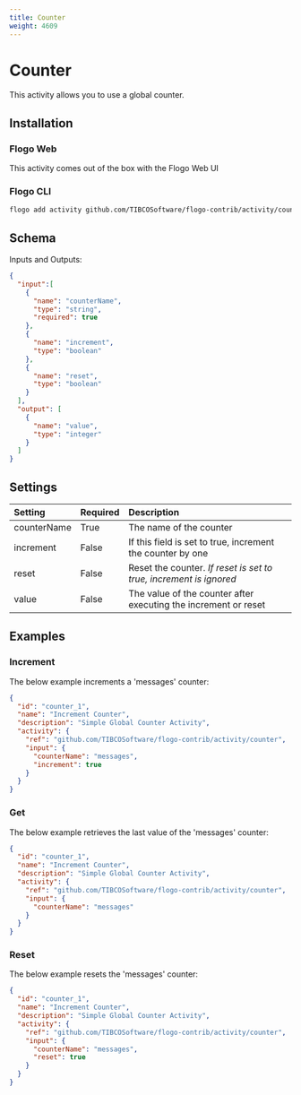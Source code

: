 ```yaml
---
title: Counter
weight: 4609
---
```

# Counter
This activity allows you to use a global counter.

## Installation
### Flogo Web
This activity comes out of the box with the Flogo Web UI
### Flogo CLI
```bash
flogo add activity github.com/TIBCOSoftware/flogo-contrib/activity/counter
```

## Schema
Inputs and Outputs:

```json
{
  "input":[
    {
      "name": "counterName",
      "type": "string",
      "required": true
    },
    {
      "name": "increment",
      "type": "boolean"
    },
    {
      "name": "reset",
      "type": "boolean"
    }
  ],
  "output": [
    {
      "name": "value",
      "type": "integer"
    }
  ]
}
```
## Settings
| Setting     | Required | Description |
|:------------|:---------|:------------|
| counterName | True     | The name of the counter |         
| increment   | False    | If this field is set to true, increment the counter by one |
| reset       | False    | Reset the counter. _If reset is set to true, increment is ignored_|
| value       | False    | The value of the counter after executing the increment or reset |

## Examples
### Increment
The below example increments a 'messages' counter:

```json
{
  "id": "counter_1",
  "name": "Increment Counter",
  "description": "Simple Global Counter Activity",
  "activity": {
    "ref": "github.com/TIBCOSoftware/flogo-contrib/activity/counter",
    "input": {
      "counterName": "messages",
      "increment": true
    }
  }
}
```

### Get
The below example retrieves the last value of the 'messages' counter:

```json
{
  "id": "counter_1",
  "name": "Increment Counter",
  "description": "Simple Global Counter Activity",
  "activity": {
    "ref": "github.com/TIBCOSoftware/flogo-contrib/activity/counter",
    "input": {
      "counterName": "messages"
    }
  }
}
```

### Reset
The below example resets the 'messages' counter:

```json
{
  "id": "counter_1",
  "name": "Increment Counter",
  "description": "Simple Global Counter Activity",
  "activity": {
    "ref": "github.com/TIBCOSoftware/flogo-contrib/activity/counter",
    "input": {
      "counterName": "messages",
      "reset": true
    }
  }
}
```